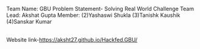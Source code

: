Team Name: GBU 
Problem Statement- Solving Real World Challenge
Team Lead: Akshat Gupta
Member:
(2)Yashaswi Shukla
(3)Tanishk Kaushik
(4)Sanskar Kumar

<br>Website link-https://aksht27.github.io/Hackfed.GBU/
<br/>
